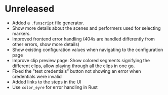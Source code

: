 # Unreleased
- Added a `.funscript` file generator.
- Show more details about the scenes and performers used for selecting markers.
- Improved frontend error handling (404s are handled differently from other errors, show more details)
- Show existing configuration values when navigating to the configuration page
- Improve clip preview page: Show colored segments signifying the different clips, allow playing through 
  all the clips in one go.
- Fixed the "test credentials" button not showing an error when credentials were invalid
- Added links to the steps in the UI
- Use `color_eyre` for error handling in Rust
